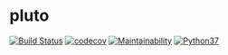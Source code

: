 # pluto

[![Build Status](https://travis-ci.org/jdborowy/pluto.svg?branch=master)](https://travis-ci.org/jdborowy/pluto)
[![codecov](https://codecov.io/gh/jdborowy/pluto/branch/master/graph/badge.svg)](https://codecov.io/gh/jdborowy/pluto)
[![Maintainability](https://api.codeclimate.com/v1/badges/d148ea731aff6cc51a10/maintainability)](https://codeclimate.com/github/jdborowy/pluto/maintainability)
[![Python37](https://img.shields.io/badge/python-3.7-blue.svg)](https://travis-ci.org/jdborowy/pluto)